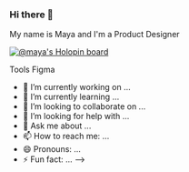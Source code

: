 ### Hi there 👋
My name is Maya and I'm a Product Designer

[![@maya's Holopin board](https://holopin.io/api/user/board?user=maya)](https://holopin.io/@maya)

  Tools Figma

- 🔭 I’m currently working on ...
- 🌱 I’m currently learning ...
- 👯 I’m looking to collaborate on ...
- 🤔 I’m looking for help with ...
- 💬 Ask me about ...
- 📫 How to reach me: ...
- 😄 Pronouns: ...
- ⚡ Fun fact: ...
-->
